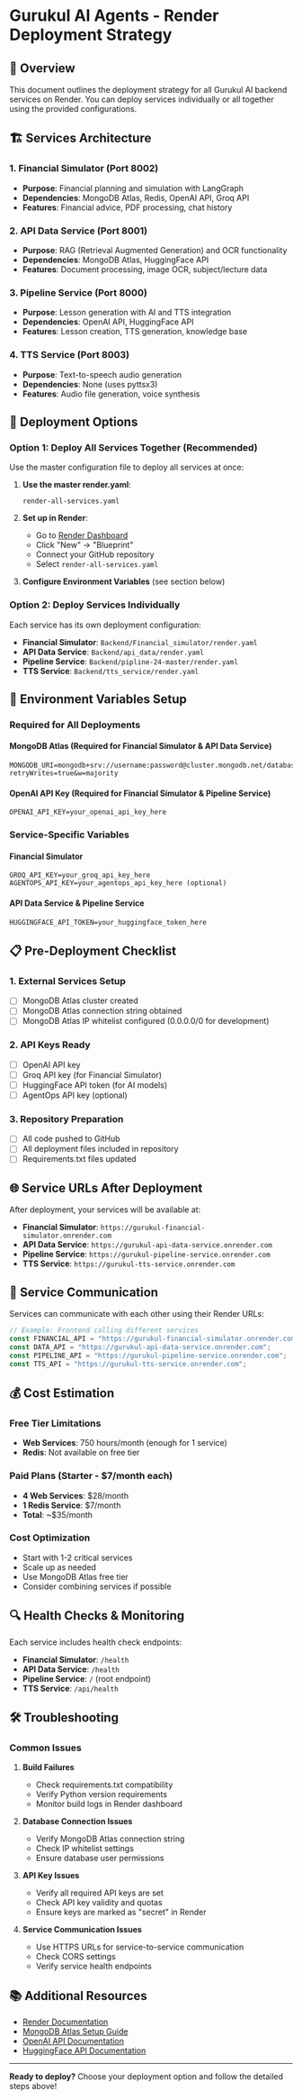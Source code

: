# Gurukul AI Agents - Render Deployment Strategy

## 🎯 Overview

This document outlines the deployment strategy for all Gurukul AI backend services on Render. You can deploy services individually or all together using the provided configurations.

## 🏗️ Services Architecture

### 1. Financial Simulator (Port 8002)
- **Purpose**: Financial planning and simulation with LangGraph
- **Dependencies**: MongoDB Atlas, Redis, OpenAI API, Groq API
- **Features**: Financial advice, PDF processing, chat history

### 2. API Data Service (Port 8001)
- **Purpose**: RAG (Retrieval Augmented Generation) and OCR functionality
- **Dependencies**: MongoDB Atlas, HuggingFace API
- **Features**: Document processing, image OCR, subject/lecture data

### 3. Pipeline Service (Port 8000)
- **Purpose**: Lesson generation with AI and TTS integration
- **Dependencies**: OpenAI API, HuggingFace API
- **Features**: Lesson creation, TTS generation, knowledge base

### 4. TTS Service (Port 8003)
- **Purpose**: Text-to-speech audio generation
- **Dependencies**: None (uses pyttsx3)
- **Features**: Audio file generation, voice synthesis

## 🚀 Deployment Options

### Option 1: Deploy All Services Together (Recommended)

Use the master configuration file to deploy all services at once:

1. **Use the master render.yaml**:
   ```
   render-all-services.yaml
   ```

2. **Set up in Render**:
   - Go to [Render Dashboard](https://dashboard.render.com)
   - Click "New" → "Blueprint"
   - Connect your GitHub repository
   - Select `render-all-services.yaml`

3. **Configure Environment Variables** (see section below)

### Option 2: Deploy Services Individually

Each service has its own deployment configuration:

- **Financial Simulator**: `Backend/Financial_simulator/render.yaml`
- **API Data Service**: `Backend/api_data/render.yaml`
- **Pipeline Service**: `Backend/pipline-24-master/render.yaml`
- **TTS Service**: `Backend/tts_service/render.yaml`

## 🔧 Environment Variables Setup

### Required for All Deployments

#### MongoDB Atlas (Required for Financial Simulator & API Data Service)
```
MONGODB_URI=mongodb+srv://username:password@cluster.mongodb.net/database_name?retryWrites=true&w=majority
```

#### OpenAI API Key (Required for Financial Simulator & Pipeline Service)
```
OPENAI_API_KEY=your_openai_api_key_here
```

### Service-Specific Variables

#### Financial Simulator
```
GROQ_API_KEY=your_groq_api_key_here
AGENTOPS_API_KEY=your_agentops_api_key_here (optional)
```

#### API Data Service & Pipeline Service
```
HUGGINGFACE_API_TOKEN=your_huggingface_token_here
```

## 📋 Pre-Deployment Checklist

### 1. External Services Setup
- [ ] MongoDB Atlas cluster created
- [ ] MongoDB Atlas connection string obtained
- [ ] MongoDB Atlas IP whitelist configured (0.0.0.0/0 for development)

### 2. API Keys Ready
- [ ] OpenAI API key
- [ ] Groq API key (for Financial Simulator)
- [ ] HuggingFace API token (for AI models)
- [ ] AgentOps API key (optional)

### 3. Repository Preparation
- [ ] All code pushed to GitHub
- [ ] All deployment files included in repository
- [ ] Requirements.txt files updated

## 🌐 Service URLs After Deployment

After deployment, your services will be available at:

- **Financial Simulator**: `https://gurukul-financial-simulator.onrender.com`
- **API Data Service**: `https://gurukul-api-data-service.onrender.com`
- **Pipeline Service**: `https://gurukul-pipeline-service.onrender.com`
- **TTS Service**: `https://gurukul-tts-service.onrender.com`

## 🔗 Service Communication

Services can communicate with each other using their Render URLs:

```javascript
// Example: Frontend calling different services
const FINANCIAL_API = "https://gurukul-financial-simulator.onrender.com";
const DATA_API = "https://gurukul-api-data-service.onrender.com";
const PIPELINE_API = "https://gurukul-pipeline-service.onrender.com";
const TTS_API = "https://gurukul-tts-service.onrender.com";
```

## 💰 Cost Estimation

### Free Tier Limitations
- **Web Services**: 750 hours/month (enough for 1 service)
- **Redis**: Not available on free tier

### Paid Plans (Starter - $7/month each)
- **4 Web Services**: $28/month
- **1 Redis Service**: $7/month
- **Total**: ~$35/month

### Cost Optimization
- Start with 1-2 critical services
- Scale up as needed
- Use MongoDB Atlas free tier
- Consider combining services if possible

## 🔍 Health Checks & Monitoring

Each service includes health check endpoints:

- **Financial Simulator**: `/health`
- **API Data Service**: `/health`
- **Pipeline Service**: `/` (root endpoint)
- **TTS Service**: `/api/health`

## 🛠️ Troubleshooting

### Common Issues

1. **Build Failures**
   - Check requirements.txt compatibility
   - Verify Python version requirements
   - Monitor build logs in Render dashboard

2. **Database Connection Issues**
   - Verify MongoDB Atlas connection string
   - Check IP whitelist settings
   - Ensure database user permissions

3. **API Key Issues**
   - Verify all required API keys are set
   - Check API key validity and quotas
   - Ensure keys are marked as "secret" in Render

4. **Service Communication Issues**
   - Use HTTPS URLs for service-to-service communication
   - Check CORS settings
   - Verify service health endpoints

## 📚 Additional Resources

- [Render Documentation](https://docs.render.com)
- [MongoDB Atlas Setup Guide](https://docs.atlas.mongodb.com)
- [OpenAI API Documentation](https://platform.openai.com/docs)
- [HuggingFace API Documentation](https://huggingface.co/docs/api-inference)

---

**Ready to deploy?** Choose your deployment option and follow the detailed steps above!
